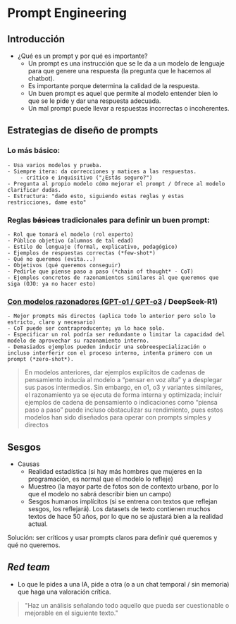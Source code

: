 # Prompt Engineering

## Introducción

- ¿Qué es un prompt y por qué es importante?
    - Un prompt es una instrucción que se le da a un modelo de lenguaje para que genere una respuesta (la pregunta que le hacemos al chatbot).
    - Es importante porque determina la calidad de la respuesta.
    - Un buen prompt es aquel que permite al modelo entender bien lo que se le pide y dar una respuesta adecuada.
    - Un mal prompt puede llevar a respuestas incorrectas o incoherentes.

## Estrategias de diseño de prompts

### Lo más básico:
    - Usa varios modelos y prueba.
    - Siempre itera: da correcciones y matices a las respuestas.
        - crítico e inquisitivo ("¿Estás seguro?")
    - Pregunta al propio modelo cómo mejorar el prompt / Ofrece al modelo clarificar dudas.
    - Estructura: "dado esto, siguiendo estas reglas y estas restricciones, dame esto"

### Reglas ~~básicas~~ tradicionales para definir un buen prompt:
    - Rol que tomará el modelo (rol experto)
    - Público objetivo (alumnos de tal edad)
    - Estilo de lenguaje (formal, explicativo, pedagógico)
    - Ejemplos de respuestas correctas (*few-shot*)
    - Qué no queremos (evita...)
    - Objetivos (qué queremos conseguir)
    - Pedirle que piense paso a paso (*chain of thought* - CoT)
    - Ejemplos concretos de razonamientos similares al que queremos que siga (OJO: ya no hacer esto)

### [Con **modelos razonadores** (GPT-o1 / GPT-o3](https://platform.openai.com/docs/guides/reasoning#advice-on-prompting) / DeepSeek-R1)
    - Mejor prompts más directos (aplica todo lo anterior pero solo lo estricto, claro y necesario)
    - CoT puede ser contraproducente; ya lo hace solo.
    - Especificar un rol podría ser redundante o limitar la capacidad del modelo de aprovechar su razonamiento interno.
    - Demasiados ejemplos pueden inducir una sobreespecialización o incluso interferir con el proceso interno, intenta primero con un prompt (*zero-shot*).

> En modelos anteriores, dar ejemplos explícitos de cadenas de pensamiento inducía al modelo a “pensar en voz alta” y a desplegar sus pasos intermedios. Sin embargo, en o1, o3 y variantes similares, el razonamiento ya se ejecuta de forma interna y optimizada; incluir ejemplos de cadena de pensamiento o indicaciones como “piensa paso a paso” puede incluso obstaculizar su rendimiento, pues estos modelos han sido diseñados para operar con prompts simples y directos


## Sesgos

- Causas
    - Realidad estadística (si hay más hombres que mujeres en la programación, es normal que el modelo lo refleje)
    - Muestreo (la mayor parte de fotos son de contexto urbano, por lo que el modelo no sabrá describir bien un campo)
    - Sesgos humanos implícitos (si se entrena con textos que reflejan sesgos, los reflejará). Los datasets de texto contienen muchos textos de hace 50 años, por lo que no se ajustará bien a la realidad actual.

Solución: ser críticos y usar prompts claros para definir qué queremos y qué no queremos.


## *Red team*

- Lo que le pides a una IA, pide a otra (o a un chat temporal / sin memoria) que haga una valoración crítica.

> "Haz un análisis señalando todo aquello que pueda ser cuestionable o mejorable en el siguiente texto."
